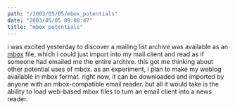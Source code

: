 ```yaml
---
path: "/2003/05/05/mbox_potentials" 
date: "2003/05/05 09:08:47" 
title: "mbox potentials" 
---
```

<p>i was excited yesterday to discover a mailing list archive was available as an <a href="http://www.qmail.org/qmail-manual-html/man5/mbox.html">mbox</a> file, which i could just import into my mail client and read as if someone had emailed me the entire archive. this got me thinking about other potential uses of mbox. as an experiment, i plan to make my weblog available in mbox format. right now, it can be downloaded and imported by anyone with an mbox-compatible email reader. but all it would take is the ability to load web-based mbox files to turn an email client into a news reader.</p>